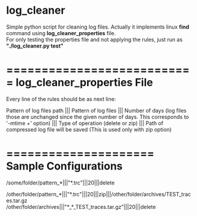 # log_cleaner

Simple python script for cleaning log files. Actually it implements linux **find** command using **log_cleaner_properties** file.  
For only testing the properties file and not applying the rules, just run as **"./log_cleaner.py test"**

===========================
log_cleaner_properties File
===========================
Every line of the rules should be as next line:  
  
Pattern of log files path ||| Pattern of log files ||| Number of days (log files those are unchanged since the given number of days. This corresponds to '-mtime +' option) ||| Type of operation (delete or zip) ||| Path of compressed log file will be saved (This is used only with zip option)

=====================
Sample Configurations
=====================
/some/folder/pattern_\*|||"\*.trc"|||20|||delete  
  
/other/folder/pattern_\*|||"\*.trc"|||20|||zip|||/other/folder/archives/TEST_traces.tar.gz  
/other/folder/archives|||"\*_\*_TEST_traces.tar.gz"|||20|||delete
